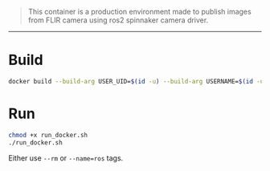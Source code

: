 
> This container is a production environment made to publish images from FLIR camera using ros2 spinnaker camera driver.

---
# Build
```bash
docker build --build-arg USER_UID=$(id -u) --build-arg USERNAME=$(id -un) -t ros:cam .
```

# Run
```bash
chmod +x run_docker.sh
./run_docker.sh
```
Either use `--rm` or `--name=ros` tags.

